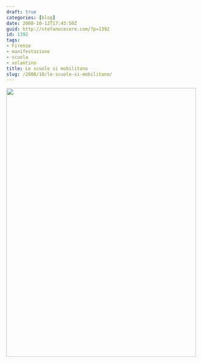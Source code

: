 ```yaml
---
draft: true
categories: [blog]
date: 2008-10-12T17:43:50Z
guid: http://stefanocecere.com/?p=1392
id: 1392
tags:
- Firenze
- manifestazione
- scuola
- volantino
title: Le scuole si mobilitano
slug: /2008/10/le-scuole-si-mobilitano/
---
```


[<img class="aligncenter size-full wp-image-1395" title="manifestazione1" src="http://stefanocecere.com/wp-content/uploads/sites/3/2008/10/manifestazione1.jpg" alt="" width="500" height="707" srcset="http://stefanocecere.com/wp-content/uploads/sites/3/2008/10/manifestazione1.jpg 500w, http://stefanocecere.com/wp-content/uploads/sites/3/2008/10/manifestazione1-212x300.jpg 212w" sizes="(max-width: 500px) 100vw, 500px" />](http://stefanocecere.com/wp-content/uploads/sites/3/2008/10/manifestazione1.jpg)

<p style="text-align: center">
   
</p>